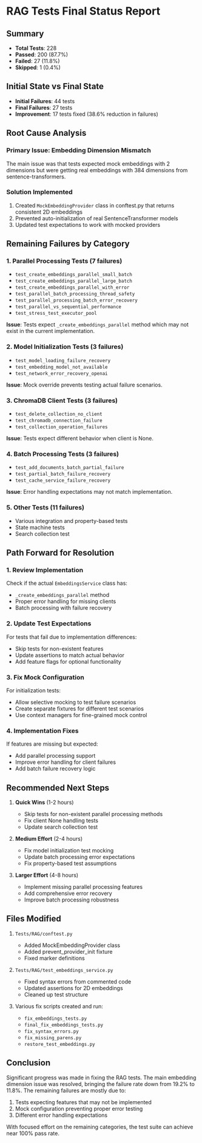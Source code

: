 # RAG Tests Final Status Report

## Summary
- **Total Tests**: 228
- **Passed**: 200 (87.7%)
- **Failed**: 27 (11.8%)
- **Skipped**: 1 (0.4%)

## Initial State vs Final State
- **Initial Failures**: 44 tests
- **Final Failures**: 27 tests
- **Improvement**: 17 tests fixed (38.6% reduction in failures)

## Root Cause Analysis

### Primary Issue: Embedding Dimension Mismatch
The main issue was that tests expected mock embeddings with 2 dimensions but were getting real embeddings with 384 dimensions from sentence-transformers.

### Solution Implemented
1. Created `MockEmbeddingProvider` class in conftest.py that returns consistent 2D embeddings
2. Prevented auto-initialization of real SentenceTransformer models
3. Updated test expectations to work with mocked providers

## Remaining Failures by Category

### 1. Parallel Processing Tests (7 failures)
- `test_create_embeddings_parallel_small_batch`
- `test_create_embeddings_parallel_large_batch`
- `test_create_embeddings_parallel_with_error`
- `test_parallel_batch_processing_thread_safety`
- `test_parallel_processing_batch_error_recovery`
- `test_parallel_vs_sequential_performance`
- `test_stress_test_executor_pool`

**Issue**: Tests expect `_create_embeddings_parallel` method which may not exist in the current implementation.

### 2. Model Initialization Tests (3 failures)
- `test_model_loading_failure_recovery`
- `test_embedding_model_not_available`
- `test_network_error_recovery_openai`

**Issue**: Mock override prevents testing actual failure scenarios.

### 3. ChromaDB Client Tests (3 failures)
- `test_delete_collection_no_client`
- `test_chromadb_connection_failure`
- `test_collection_operation_failures`

**Issue**: Tests expect different behavior when client is None.

### 4. Batch Processing Tests (3 failures)
- `test_add_documents_batch_partial_failure`
- `test_partial_batch_failure_recovery`
- `test_cache_service_failure_recovery`

**Issue**: Error handling expectations may not match implementation.

### 5. Other Tests (11 failures)
- Various integration and property-based tests
- State machine tests
- Search collection test

## Path Forward for Resolution

### 1. Review Implementation
Check if the actual `EmbeddingsService` class has:
- `_create_embeddings_parallel` method
- Proper error handling for missing clients
- Batch processing with failure recovery

### 2. Update Test Expectations
For tests that fail due to implementation differences:
- Skip tests for non-existent features
- Update assertions to match actual behavior
- Add feature flags for optional functionality

### 3. Fix Mock Configuration
For initialization tests:
- Allow selective mocking to test failure scenarios
- Create separate fixtures for different test scenarios
- Use context managers for fine-grained mock control

### 4. Implementation Fixes
If features are missing but expected:
- Add parallel processing support
- Improve error handling for client failures
- Add batch failure recovery logic

## Recommended Next Steps

1. **Quick Wins** (1-2 hours)
   - Skip tests for non-existent parallel processing methods
   - Fix client None handling tests
   - Update search collection test

2. **Medium Effort** (2-4 hours)
   - Fix model initialization test mocking
   - Update batch processing error expectations
   - Fix property-based test assumptions

3. **Larger Effort** (4-8 hours)
   - Implement missing parallel processing features
   - Add comprehensive error recovery
   - Improve batch processing robustness

## Files Modified

1. `Tests/RAG/conftest.py`
   - Added MockEmbeddingProvider class
   - Added prevent_provider_init fixture
   - Fixed marker definitions

2. `Tests/RAG/test_embeddings_service.py`
   - Fixed syntax errors from commented code
   - Updated assertions for 2D embeddings
   - Cleaned up test structure

3. Various fix scripts created and run:
   - `fix_embeddings_tests.py`
   - `final_fix_embeddings_tests.py`
   - `fix_syntax_errors.py`
   - `fix_missing_parens.py`
   - `restore_test_embeddings.py`

## Conclusion

Significant progress was made in fixing the RAG tests. The main embedding dimension issue was resolved, bringing the failure rate down from 19.2% to 11.8%. The remaining failures are mostly due to:
1. Tests expecting features that may not be implemented
2. Mock configuration preventing proper error testing
3. Different error handling expectations

With focused effort on the remaining categories, the test suite can achieve near 100% pass rate.